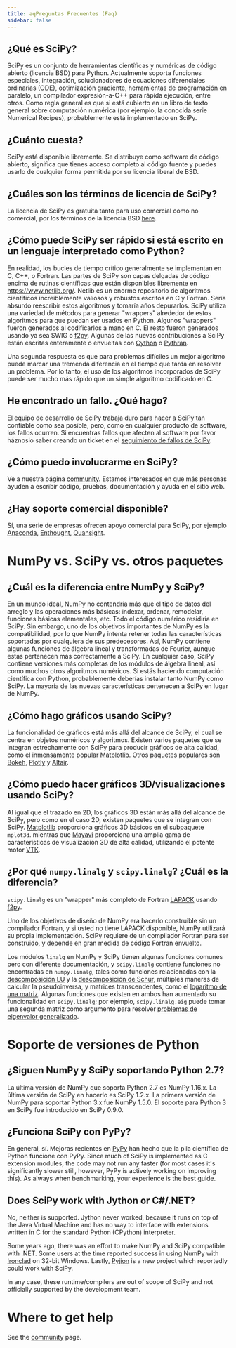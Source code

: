 ```yaml
---
title: aqPreguntas Frecuentes (Faq)
sidebar: false
---
```


## ¿Qué es SciPy?

SciPy es un conjunto de herramientas científicas y numéricas
de código abierto (licencia BSD) para Python. Actualmente soporta funciones especiales, integración, solucionadores de ecuaciones diferenciales ordinarias (ODE), optimización gradiente, herramientas de programación en paralelo, un compilador expresión-a-C++ para rápida ejecución, entre otros. Como regla general es que si está cubierto en
un libro de texto general sobre computación numérica (por ejemplo, la conocida serie Numerical Recipes), probablemente está implementado en SciPy.

## ¿Cuánto cuesta?

SciPy está disponible libremente. Se distribuye como software de código abierto,
significa que tienes acceso completo al código fuente y puedes usarlo
de cualquier forma permitida por su licencia liberal de BSD.

## ¿Cuáles son los términos de licencia de SciPy?

La licencia de SciPy es gratuita tanto para uso comercial como no comercial, por
los términos de la licencia BSD
[here](https://github.com/scipy/scipy/blob/main/LICENSE.txt).

## ¿Cómo puede SciPy ser rápido si está escrito en un lenguaje interpretado como Python?

En realidad, los bucles de tiempo crítico generalmente se implementan en C, C++, o
Fortran. Las partes de SciPy son capas delgadas de código encima de rutinas científicas
que están disponibles libremente en <https://www.netlib.org/>. Netlib es un enorme repositorio de algoritmos científicos increíblemente valiosos y robustos escritos en C y Fortran. Sería absurdo reescribir estos algoritmos y tomaría años depurarlos. SciPy utiliza una variedad de métodos para generar \"wrappers\" alrededor de estos algoritmos para que puedan ser usados en Python. Algunos \"wrappers\" fueron generados al codificarlos a mano
en C. El resto fueron generados usando ya sea SWIG o
[f2py](https://www.f2py.com). Algunas de las nuevas contribuciones a SciPy
están escritas enteramente o envueltas con
[Cython](https://cython.org/) o [Pythran](https://pythran.readthedocs.io).

Una segunda respuesta es que para problemas difíciles un mejor algoritmo puede
marcar una tremenda diferencia en el tiempo que tarda en resolver un problema.
Por lo tanto, el uso de los algoritmos incorporados de SciPy puede ser mucho más rápido que un simple algoritmo codificado en C.

## He encontrado un fallo. ¿Qué hago?

El equipo de desarrollo de SciPy trabaja duro para hacer a SciPy tan confiable como sea posible, pero, como en cualquier producto de software, los fallos ocurren. Si encuentras fallos que afecten al software por favor háznoslo saber creando un ticket en el [seguimiento de fallos de SciPy](https://github.com/scipy/scipy/issues).

## ¿Cómo puedo involucrarme en SciPy?

Ve a nuestra página [community](/community).
Estamos interesados en que más personas ayuden a escribir código,
pruebas, documentación y ayuda en el sitio web.

## ¿Hay soporte comercial disponible?

Sí, una serie de empresas ofrecen apoyo comercial para SciPy,
por ejemplo [Anaconda](https://www.anaconda.com),
[Enthought](https://www.enthought.com),
[Quansight](https://www.quansight.com).

# NumPy vs. SciPy vs. otros paquetes

## ¿Cuál es la diferencia entre NumPy y SciPy?

En un mundo ideal, NumPy no contendría más que el tipo de datos del arreglo y las operaciones más básicas: indexar, ordenar, remodelar, funciones básicas
elementales, etc. Todo el código numérico residiría en SciPy.
Sin embargo, uno de los objetivos importantes de NumPy es la compatibilidad, por lo que NumPy intenta retener todas las características soportadas por cualquiera de sus predecesores.
Así, NumPy contiene algunas funciones de álgebra lineal y transformadas de Fourier, aunque estas pertenecen más correctamente a SciPy. En cualquier caso, SciPy contiene versiones más completas de los módulos de álgebra lineal, así como muchos otros algoritmos numéricos. Si estás haciendo computación científica con Python, probablemente deberías instalar tanto NumPy como SciPy. La mayoría de las nuevas características pertenecen a SciPy en lugar de NumPy.

## ¿Cómo hago gráficos usando SciPy?

La funcionalidad de gráficos está más allá del alcance de SciPy, el cual
se centra en objetos numéricos y algoritmos. Existen varios paquetes que se integran estrechamente con SciPy para producir gráficos de alta calidad, como el inmensamente popular [Matplotlib](https://matplotlib.org). Otros paquetes populares son [Bokeh](https://bokeh.pydata.org/en/latest),
[Plotly](https://plot.ly) y [Altair](https://altair-viz.github.io).

## ¿Cómo puedo hacer gráficos 3D/visualizaciones usando SciPy?

Al igual que el trazado en 2D, los gráficos 3D están más allá del alcance de SciPy, pero como en el caso 2D, existen paquetes que se integran con SciPy.
[Matplotlib](https://matplotlib.org) proporciona gráficos 3D básicos en el subpaquete `mplot3d`. mientras que [Mayavi](https://docs.enthought.com/mayavi/mayavi/) proporciona una amplia gama de características de visualización 3D de alta calidad, utilizando el potente motor [VTK](https://www.vtk.org/).

## ¿Por qué `numpy.linalg` y `scipy.linalg`? ¿Cuál es la diferencia?

`scipy.linalg` es un \"wrapper\" más completo de Fortran [LAPACK](https://www.netlib.org/lapack/) usando [f2py](https://www.f2py.com).

Uno de los objetivos de diseño de NumPy era hacerlo construible sin un compilador Fortran, y si usted no tiene LAPACK disponible, NumPy utilizará su propia implementación. SciPy requiere de un compilador Fortran para ser construido, y depende en gran medida de código Fortran envuelto.

Los módulos `linalg` en NumPy y SciPy tienen algunas funciones comunes pero con diferente documentación, y `scipy.linalg` contiene funciones no encontradas en `numpy.linalg`, tales como funciones relacionadas con la [descomposición LU](https://en.wikipedia.org/wiki/LU_decomposition) y la [descomposición de Schur](https://en.wikipedia.org/wiki/Schur_decomposition), múltiples maneras de calcular la pseudoinversa, y matrices transcendentes, como el [logaritmo de una matriz](https://en.wikipedia.org/wiki/Logarithm_of_a_matrix). Algunas funciones que existen en ambos han aumentado su funcionalidad en
`scipy.linalg`; por ejemplo, `scipy.linalg.eig` puede tomar una segunda matriz como argumento para resolver [problemas de eigenvalor generalizado](https://en.wikipedia.org/wiki/Generalized_eigenvalue_problem).

# Soporte de versiones de Python

## ¿Siguen NumPy y SciPy soportando Python 2.7?

La última versión de NumPy que soporta Python 2.7 es NumPy 1.16.x. La última versión de SciPy en hacerlo es SciPy 1.2.x. La primera versión de NumPy para soportar Python 3.x fue NumPy 1.5.0. El soporte para Python 3 en SciPy fue introducido en SciPy 0.9.0.

## ¿Funciona SciPy con PyPy?

En general, sí. Mejoras recientes en [PyPy](https://pypy.org) han hecho que la pila científica de Python funcione con PyPy. Since much of SciPy is
implemented as C
extension modules, the code may not run any faster (for most cases it\'s
significantly slower still, however, PyPy is actively working on
improving this). As always when benchmarking, your experience is the
best guide.

## Does SciPy work with Jython or C\#/.NET?

No, neither is supported. Jython never worked, because it runs on top of
the Java Virtual Machine and has no way to interface with extensions
written in C for the standard Python (CPython) interpreter.

Some years ago, there was an effort to make NumPy and SciPy compatible
with .NET. Some users at the time reported success in using NumPy with
[Ironclad](https://code.google.com/archive/p/ironclad) on 32-bit
Windows. Lastly, [Pyjion](https://www.trypyjion.com) is a new project which
reportedly could work with SciPy.

In any case, these runtime/compilers are out of scope of SciPy and not
officially supported by the development team.

# Where to get help

See the [community](/community) page.
